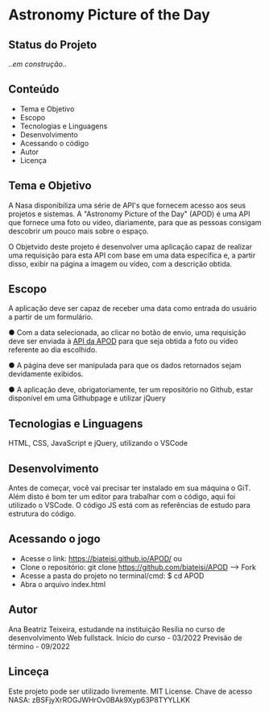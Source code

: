
# Astronomy Picture of the Day

## Status do Projeto

_..em construção.._

## Conteúdo

- Tema e Objetivo
- Escopo
- Tecnologias e Linguagens
- Desenvolvimento
- Acessando o código
- Autor
- Licença

## Tema e Objetivo
A Nasa disponibiliza uma série de API's que fornecem acesso aos seus projetos e sistemas.
A "Astronomy Picture of the Day" (APOD) é uma API que fornece uma foto ou vídeo, diariamente, para que as pessoas consigam descobrir um pouco mais sobre o espaço.

O Objetvido deste projeto é desenvolver uma aplicação capaz de realizar uma requisição para esta API com base em uma data específica e, a partir disso, exibir na página a imagem ou vídeo, com a descrição obtida.

## Escopo
A aplicação deve ser capaz de receber uma data como entrada do usuário a partir de um formulário.

● Com a data selecionada, ao clicar no botão de envio, uma requisição deve ser enviada à [API da APOD](https://api.nasa.gov/planetary/apod ) para que seja obtida a foto ou vídeo referente ao dia escolhido.

● A página deve ser manipulada para que os dados retornados sejam devidamente exibidos.

● A aplicação deve, obrigatoriamente, ter um repositório no Github, estar disponível em uma Githubpage e utilizar jQuery

## Tecnologias e Linguagens
HTML, CSS, JavaScript e jQuery, utilizando o VSCode

## Desenvolvimento

Antes de começar, você vai precisar ter instalado em sua máquina o GiT. Além disto é bom ter um editor para trabalhar com o código, aqui foi utilizado o VSCode.
O código JS está com as referências de estudo para estrutura do código.

## Acessando o jogo

- Acesse o link: <https://biateisi.github.io/APOD/>
ou
- Clone o repositório: git clone <https://github.com/biateisi/APOD> --> Fork
- Acesse a pasta do projeto no terminal/cmd: $ cd APOD
- Abra o arquivo index.html

## Autor

Ana Beatriz Teixeira, estudande na instituição Resília no curso de desenvolvimento Web fullstack. 
Início do curso - 03/2022
Previsão de término - 09/2022

## Linceça
Este projeto pode ser utilizado livremente. MIT License.
Chave de acesso NASA: zBSFjyXrROGJWHrOv0BAk9Xyp63P8TYYLLKK